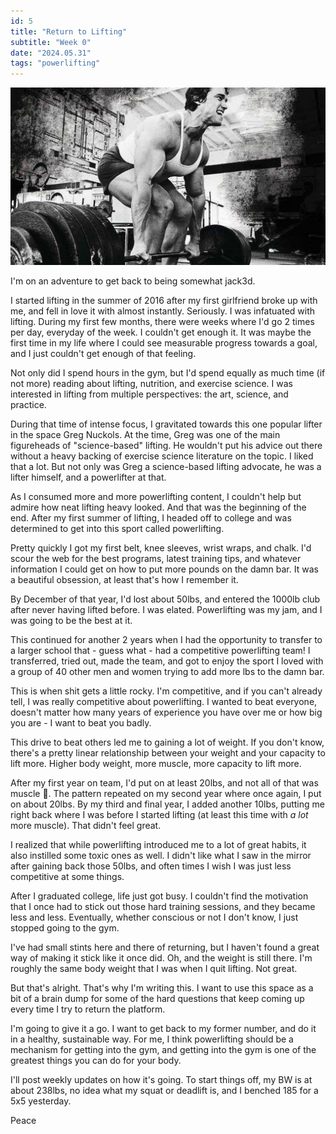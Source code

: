 ```yaml
---
id: 5
title: "Return to Lifting"
subtitle: "Week 0"
date: "2024.05.31"
tags: "powerlifting"
---
```


![arnold](/images/arnold.jpg)

I'm on an adventure to get back to being somewhat jack3d.

I started lifting in the summer of 2016 after my first girlfriend broke up with me, and fell in love it with almost instantly. Seriously. I was infatuated with lifting. During my first few months, there were weeks where I'd go 2 times per day, everyday of the week. I couldn't get enough it. It was maybe the first time in my life where I could see measurable progress towards a goal, and I just couldn't get enough of that feeling.

Not only did I spend hours in the gym, but I'd spend equally as much time (if not more) reading about lifting, nutrition, and exercise science. I was interested in lifting from multiple perspectives: the art, science, and practice.

During that time of intense focus, I gravitated towards this one popular lifter in the space Greg Nuckols. At the time, Greg was one of the main figureheads of "science-based" lifting. He wouldn't put his advice out there without a heavy backing of exercise science literature on the topic. I liked that a lot. But not only was Greg a science-based lifting advocate, he was a lifter himself, and a powerlifter at that.

As I consumed more and more powerlifting content, I couldn't help but admire how neat lifting heavy looked. And that was the beginning of the end. After my first summer of lifting, I headed off to college and was determined to get into this sport called powerlifting.

Pretty quickly I got my first belt, knee sleeves, wrist wraps, and chalk. I'd scour the web for the best programs, latest training tips, and whatever information I could get on how to put more pounds on the damn bar. It was a beautiful obsession, at least that's how I remember it.

By December of that year, I'd lost about 50lbs, and entered the 1000lb club after never having lifted before. I was elated. Powerlifting was my jam, and I was going to be the best at it.

This continued for another 2 years when I had the opportunity to transfer to a larger school that - guess what - had a competitive powerlifting team! I transferred, tried out, made the team, and got to enjoy the sport I loved with a group of 40 other men and women trying to add more lbs to the damn bar.

This is when shit gets a little rocky. I'm competitive, and if you can't already tell, I was really competitive about powerlifting. I wanted to beat everyone, doesn't matter how many years of experience you have over me or how big you are - I want to beat you badly.

This drive to beat others led me to gaining a lot of weight. If you don't know, there's a pretty linear relationship between your weight and your capacity to lift more. Higher body weight, more muscle, more capacity to lift more.

After my first year on team, I'd put on at least 20lbs, and not all of that was muscle 🙂. The pattern repeated on my second year where once again, I put on about 20lbs. By my third and final year, I added another 10lbs, putting me right back where I was before I started lifting (at least this time with *a lot* more muscle). That didn't feel great.

I realized that while powerlifting introduced me to a lot of great habits, it also instilled some toxic ones as well. I didn't like what I saw in the mirror after gaining back those 50lbs, and often times I wish I was just less competitive at some things.

After I graduated college, life just got busy. I couldn't find the motivation that I once had to stick out those hard training sessions, and they became less and less. Eventually, whether conscious or not I don't know, I just stopped going to the gym.

I've had small stints here and there of returning, but I haven't found a great way of making it stick like it once did. Oh, and the weight is still there. I'm roughly the same body weight that I was when I quit lifting. Not great.

But that's alright. That's why I'm writing this. I want to use this space as a bit of a brain dump for some of the hard questions that keep coming up every time I try to return the platform.

I'm going to give it a go. I want to get back to my former number, and do it in a healthy, sustainable way. For me, I think powerlifting should be a mechanism for getting into the gym, and getting into the gym is one of the greatest things you can do for your body.

I'll post weekly updates on how it's going. To start things off, my BW is at about 238lbs, no idea what my squat or deadlift is, and I benched 185 for a 5x5 yesterday.

Peace
